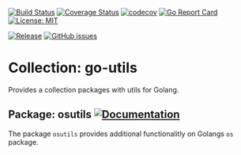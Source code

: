 [![Build Status](https://travis-ci.org/rebel-l/go-utils.svg?branch=master)](https://travis-ci.org/rebel-l/go-utils) 
[![Coverage Status](https://coveralls.io/repos/github/rebel-l/go-utils/badge.svg?branch=master)](https://coveralls.io/github/rebel-l/go-utils?branch=master)
[![codecov](https://codecov.io/gh/rebel-l/go-utils/branch/master/graph/badge.svg)](https://codecov.io/gh/rebel-l/go-utils)
[![Go Report Card](https://goreportcard.com/badge/github.com/rebel-l/go-utils)](https://goreportcard.com/report/github.com/rebel-l/go-utils)
[![License: MIT](https://img.shields.io/badge/License-MIT-yellow.svg)](https://opensource.org/licenses/MIT)

[![Release](https://img.shields.io/github/release/rebel-l/go-utils.svg?label=Release)](https://github.com/rebel-l/go-utils/releases)
[![GitHub issues](https://img.shields.io/github/issues/rebel-l/go-utils.svg)](https://github/issues/rebel-l/go-utils/issues)

# Collection: go-utils
Provides a collection packages with utils for Golang.

## Package: osutils [![Documentation](https://godoc.org/github.com/rebel-l/go-utils/osutils?status.svg)](https://godoc.org/github.com/rebel-l/go-utils/osutils)
The package `osutils` provides additional functionalitly on Golangs `os` package.
